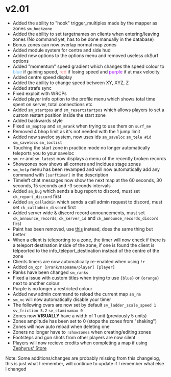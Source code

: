 # v2.01

* Added the ability to "hook" trigger_multiples made by the mapper as zones `sm_hookzone`
* Added the ability to set targetnames on clients when entering/leaving zones (No command yet, has to be done manually in the database)
* Bonus zones can now overlap normal map zones
* Added module system for centre and side hud
* Added new options to the options menu and removed useless ckSurf options
* Added "momentum" speed gradient which changes the speed colour to <span style="color: #66bbff;">blue</span> if gaining speed, <span style="color: #ff7d7d;">red</span> if losing speed and <span style="color: #a300ff">purple</span> if at max velocity
* Added centre speed display
* Added the ability to change speed between XY, XYZ, Z
* Added strafe sync
* Fixed exploit with WRCPs
* Added player info option to the profile menu which shows total time spent on server, total connections etc
* Added `sm_startpos` and `sm_resertstartpos` which allows players to set a custom restart position inside the start zone
* Added backwards style
* Fixed `sm_maptop` and `sm_mrank` when trying to use them on `surf_me`
* Removed 4 bhop limit as it's not needed with the 1 jump limit
* Added new saveloc system, now uses ids `sm_saveloc` `sm_tele #id` `sm_savelocs` `sm_loclist`
* Touching the start zone in practice mode no longer automatically teleports you to your saveloc
* `sm_rr` and `sm_latest` now displays a menu of the recently broken records
* Showzones now shows all corners and incldues stage zones
* `sm_help` menu has been revamped and will now automatically add any command with `[surftimer]` in the description
* Timeleft chat messages now show the next map at the 60 seconds, 30 seconds, 15 seconds and -3 seconds intervals
* Added `sm_bug` which sends a bug report to discord, must set `ck_report_discord` first
* Added `sm_calladmin` which sends a call admin request to discord, must set `ck_calladmin_discord` first
* Added server wide & discord record announcements, must set `ck_announce_records`, `ck_server_id` and `ck_announce_records_discord` first
* Paint has been removed, use <a href="https://forums.alliedmods.net/showthread.php?t=300382&highlight=paint">this</a> instead, does the same thing but better
* When a client is teleporting to a zone, the timer will now check if there is a teleport destination inside of the zone, if one is found the client is telpeorted to the info_teleport_destination instead of the centre of the zone
* Clients timers are now automatically re-enabled when using `!r`
* Added `cm_cpr [@rank/mapname/player] [player]`
* Ranks have been changed `sm_ranks`
* Fixed a issue with custom titles when trying to use `{blue}` or `{orange}` next to another colour
* Purple is no longer a restricted colour
* Added new admin command to reload the current map `sm_rm`
* `sm_nc` will now automatically disable your timer
* The following cvars are now set by default `sv_ladder_scale_speed 1` `sv_friction 5.2` `sv_staminamax 0`
* Zones now **VISUALLY** have a width of 1 unit (previously 5 units)
* Zones amplitude has been set to 0 (stops the zones from "shaking")
* Zones will now auto reload when deleting one
* Zoners no longer have to `!showzones` when creating/editing zones
* Footsteps and gun shots from other players are now silent
* Players will now recieve credits when completing a map if using <a href="https://forums.alliedmods.net/showthread.php?t=276677"> Zephyrus' Store</a>

Note: Some additions/changes are probably missing from this changelog, this is just what I remember, will continue to update if I remember what else I changed